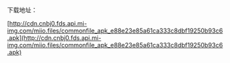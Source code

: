 下载地址：

[http://cdn.cnbj0.fds.api.mi-img.com/miio.files/commonfile_apk_e88e23e85a61ca333c8dbf19250b93c6.apk](http://cdn.cnbj0.fds.api.mi-img.com/miio.files/commonfile_apk_e88e23e85a61ca333c8dbf19250b93c6.apk)
